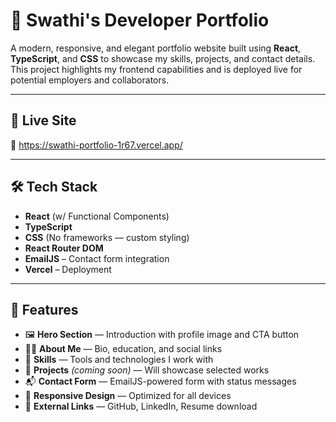 # 💼 Swathi's Developer Portfolio

A modern, responsive, and elegant portfolio website built using **React**, **TypeScript**, and **CSS** to showcase my skills, projects, and contact details. This project highlights my frontend capabilities and is deployed live for potential employers and collaborators.

---

## 📍 Live Site

🔗 https://swathi-portfolio-1r67.vercel.app/

---

## 🛠️ Tech Stack

- **React** (w/ Functional Components)
- **TypeScript**
- **CSS** (No frameworks — custom styling)
- **React Router DOM**
- **EmailJS** – Contact form integration
- **Vercel** – Deployment

---

## 📁 Features

- 🖼️ **Hero Section** — Introduction with profile image and CTA button
- 👩‍💻 **About Me** — Bio, education, and social links
- 🧠 **Skills** — Tools and technologies I work with
- 💼 **Projects** *(coming soon)* — Will showcase selected works
- 📬 **Contact Form** — EmailJS-powered form with status messages
- 📱 **Responsive Design** — Optimized for all devices
- 🔗 **External Links** — GitHub, LinkedIn, Resume download
